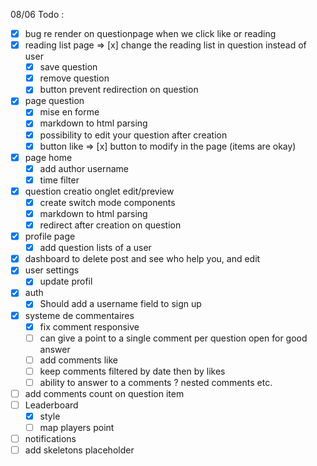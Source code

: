 08/06 Todo :

- [x] bug re render on questionpage when we click like or reading
- [x] reading list page => [x] change the reading list in question instead of user
    - [x] save question
    - [x] remove question
    - [x] button prevent redirection on question
- [x] page question
    - [x] mise en forme
    - [x] markdown to html parsing
    - [x] possibility to edit your question after creation
    - [x] button like => [x] button to modify in the page (items are okay)
- [x] page home
    - [x] add author username
    - [x] time filter
- [x] question creatio onglet edit/preview
    - [x] create switch mode components
    - [x] markdown to html parsing
    - [x] redirect after creation on question
- [x] profile page
    - [x] add question lists of a user
- [x] dashboard to delete post and see who help you, and edit
- [x] user settings
    - [x] update profil
- [x] auth
    - [x] Should add a username field to sign up

- [x] systeme de commentaires
    - [x] fix comment responsive
    - [ ] can give a point to a single comment per question open for good answer
    - [ ] add comments like
    - [ ] keep comments filtered by date then by likes
    - [ ] ability to answer to a comments ? nested comments etc.
- [ ] add comments count on question item
- [ ] Leaderboard
    - [x] style
    - [ ] map players point
- [ ] notifications
- [ ] add skeletons placeholder